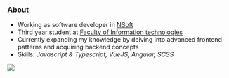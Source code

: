 ### About

* Working as software developer in [NSoft](https://www.nsoft.com/)
* Third year student at [Faculty of Information technologies](https://www.fit.ba/)
* Currently expanding my knowledge by delving into advanced frontend patterns and acquiring backend concepts
* Skills: _Javascript & Typescript, VueJS, Angular, SCSS_

![](https://komarev.com/ghpvc/?username=zoljann&label=Profile+views)
